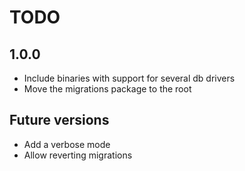 # TODO

## 1.0.0

- Include binaries with support for several db drivers
- Move the migrations package to the root

## Future versions

- Add a verbose mode
- Allow reverting migrations